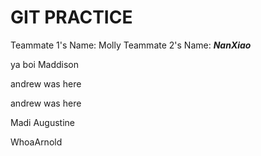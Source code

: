 GIT PRACTICE
============


Teammate 1's Name: Molly
Teammate 2's Name: _______NanXiao_______

ya boi Maddison


andrew was here


andrew was here



Madi Augustine 

WhoaArnold

